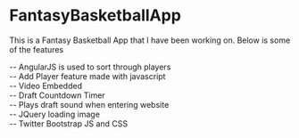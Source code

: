 # FantasyBasketballApp
This is a Fantasy Basketball App that I have been working on. Below is some of the features
<br />

-- AngularJS is used to sort through players
<br />
-- Add Player feature made with javascript
<br />
-- Video Embedded
<br />
-- Draft Countdown Timer
<br />
-- Plays draft sound when entering website
<br />
-- JQuery loading image
<br />
-- Twitter Bootstrap JS and CSS